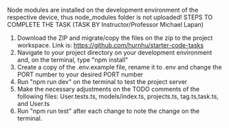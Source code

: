Node modules are installed on the development environment of the respective device, thus node_modules folder is not uploaded!
STEPS TO COMPLETE THE TASK (TASK BY Instructor/Professor Michael Lapan)
1. Download the ZIP and migrate/copy the files on the zip to the project workspace. Link is:  https://github.com/hurnhu/starter-code-tasks
2. Navigate to your project directory on your development environment and, on the terminal, type "npm install"
3. Create a copy of the .env.example file, rename it to .env and change the PORT number to your desired PORT number
4. Run "npm run dev" on the terminal to test the project server
5. Make the necessary adjustments on the TODO comments of the following files:
User.tests.ts, models/index.ts, projects.ts, tag.ts,task.ts, and User.ts
6. Run "npm run test" after each change to note the change on the terminal.
